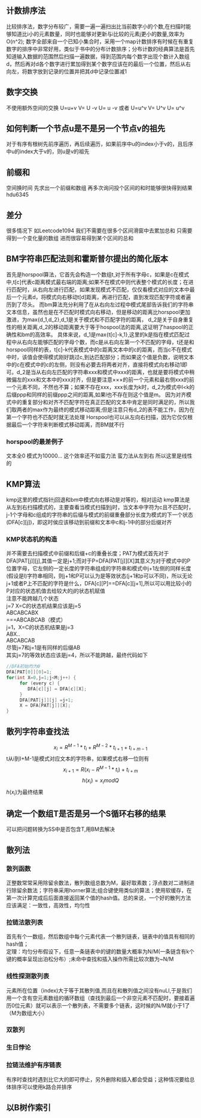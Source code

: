 ## 计数排序法
比较排序法，数字分布较广，需要一遍一遍扫出比当前数字小的个数,在扫描时能够知道比i小的元素数量，同时也能够对更新与i比较的元素j更小的数量,效率为O(n^2);
数字全部来自一个已知小集合时，采用一个map计数排序有时候在有重复数字的排序中非常好用，类似于书中的分布计数排序；分布计数的经典算法是首先知道输入数据的范围然后扫描一遍数据，得到范围内每个数字出现个数计入数组d，然后再对d各个数字进行累加得到某个数字应该在的最后一个位置，然后从右向左，将数字放到记录的位置并把其d中记录位置减1
## 数字交换
不使用额外空间的交换
U=u+v
V= U -v
U= u -v
或者
U=u^v
V= U^v
U= u^v
## 如何判断一个节点u是不是另一个节点v的祖先
对于有序有根树先前序遍历，再后续遍历，如果前序中u的index小于v的，且后序中u的index大于v的，则u是v的祖先
## 前缀和
空间换时间 先求出一个前缀和数组 再多次询问投个区间的和时能够很快得到结果 hdu6345
## 差分
很多情况下 如Leetcode1094 我们不需要在很多个区间滑窗中去累加总和 只需要得到一个变化量的数组 进而很容易得到某个区间的总和
## BM字符串匹配法则和霍斯普尔提出的简化版本
首先是horspool算法，它首先会构造一个数组t,对于所有字母c，如果是c在模式中,t[c]代表c距离模式最右端的距离;如果不在模式中则代表整个模式的长度；在进行匹配时，从右向左进行匹配，如果发现模式不匹配，仅仅看模式对应的文本中最后一个元素d，将模式向右移动t[d]距离，再进行匹配，直到发现匹配字符或者遍历到了尽头。
而bm算法充分利用了在从右向左过程中模式尾部告诉我们的字符串文本信息，虽然也是在不匹配时模式向右移动，但是移动的距离比horspool更加激进，为max{d_1,d_2},d_1是关于模式和不匹配字符的距离， d_2是关于自身重复性的相关距离,d_2的移动距离要大于等于hospool法的距离,这证明了haspool的正确性和bm的高效率。
具体来说，d_1是max{t[c]-k,1},这里的k是指在模式匹配过程中从右向左能够匹配的字母个数，而c是从右向左第一个不匹配的字母，t还是和horspool同样的表，t[c]-k代表模式中的c距离文本中的c的距离，而当c不在模式中时，该值会使得模式刚好跳过c,到达匹配部分；而如果这个值是负数，说明文本中的c在模式中的c的左侧，则没有必要去将两者对齐，直接将模式向右移动1即可。d_2是当从右向左匹配的字符串xxx和模式中xxx的距离，也就是要将模式中稍微偏左的xxx和文本中的xxx对齐，但是要注意×××的前一个元素和最右侧xxx的前一个元素不同，不然也不算；如果不存在xxx，xxx长度为k时，d_2为模式中l<k的后缀ppp和同样的前缀ppp之间的距离,如果l也不存在则这个值是m。
因为对齐模式中的重复部分和对齐不匹配字符在真正匹配的文本中肯定是同时满足的，所以我们取两者的max作为最终的模式移动距离;但是注意只有d_2的表不能工作，因为在第一个字符也不匹配时就无法处理
Horspool也可以从左向右扫描，因为它仅仅根据最后一个字符来判断模式移动距离，而BM就不行
### horspool的最差例子
文本全0 模式为10000... 这个效率还不如蛮力法 蛮力法从左到右 所以这里是线性的
## KMP算法
kmp这里的模式指针j回退和bm中模式向右移动是对等的，相对运动
kmp算法是从左到右扫描模式的，主要查看当模式扫描到j时，当文本中字符为c且不匹配时，j-1个字母和c组成的字符串的后缀与模式的前缀重叠部分长度为模式的下一个状态(DFA[c][j])，即这时侯应该移动到前缀和文本中c和j-1中的部分后缀对齐
### KMP状态机的构造
并不需要去扫描模式中前缀和后缀+c的重叠长度；PAT为模式首先对于DFA[PAT[j]][j],其值一定是j+1;而对于P=DFA[PAT[j]][X]其意义为对于模式中的P位置字母，它左侧的一定长度的字符串组成的字符串和模式中j+1左侧的同样长度(假设是l)字符串相同，则j+1和P可以认为是等效状态(j+1和p可以不同)，所以无论j+1或者P上不匹配的字符是什么，DFA[c][P]==DFA[c][j+1],所以可以用比较小的P对应的状态机值去给较大的j的状态机赋值  
注意不能跨越几个状态  
j=7 X=C的状态机结果应该是j=5  
ABCABCABX  
===ABCABCAB（模式）  
j=1，X=C的状态机结果是j=3  
ABX..  
ABCABCAB  
尽管j=7和j=1是有同样的后缀AB  
其实j=7的等效状态应该是j=4，所以不能跨越，最终代码如下
```cpp
//DFA初始均为0
DFA[PAT[0]][0]=1;
for(int X=0,j=1;j<M;j++) {
     for (every c) {
        DFA[c][j] = DFA[c][X];
     }
     DFA[PAT[j]][j] =j+1;
     X = DFA[PAT[j]][X];
}
```
## 散列字符串查找法
$$ x_i = R^{M-1}*t_i + R^{M-2}*t_{i+1}+t_{i+m-1} $$
t从i到I+M-1是模式对应文本的字符串，如果模式右移一位则有
$$x_{i+1} = R(x_i-R^{M-1}*t_i)+t_{i+m}$$
$$ h(x_i)=x_i mod Q $$
$h(x_i)$为最终结果
## 确定一个数组T是否是另一个S循环右移的结果
可以把问题转换为SS中是否包含T,用BM去解决
## 散列法
### 散列函数
正整数常常采用除留余数法，散列数组总数为M，最好取素数；浮点数对二进制进行除留余数法；字符串采用horner算法;组合键使用类似的算法；使用软缓存，在第一次计算完成后后面直接返回某个值的hash值。总的来说，一个好的散列方法应该满足：一致性，高效性，均匀性
### 拉链法散列表
首先有个一数组，然后数组中每个元素代表一个散列链表，链表中的值具有相同的hash值；  
定理：均匀分布假设下，任意一条链表中的键的数量大概率为N/M(一条链含有k个键的概率呈现出泊松分布）;未命中查找和插入操作所需比较次数为~N/M
### 线性探测散列表
元素所在位置（index)大于等于其散列值,而且在和散列值之间没有nuLl,于是我们用一个含有空元素数组的循环数组（查找到最后一个非空元素不匹配时，要接着遍历0位元素）就可以表示一个散列表，不需要多个链表，这时候的N/M就小于1了（M为数组大小）
### 双散列
### 生日悖论
### 拉链法维护有序链表
有序时查找时遇到比它大的即可停止，另外删除和插入都会受益；这种情况要给总体排序可以使用k路合并排序
## 以B树作索引
